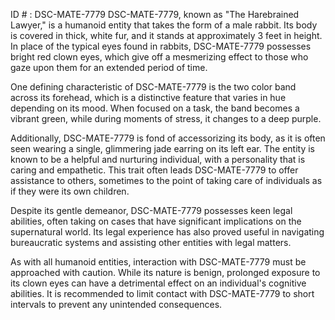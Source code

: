ID # : DSC-MATE-7779
DSC-MATE-7779, known as "The Harebrained Lawyer," is a humanoid entity that takes the form of a male rabbit. Its body is covered in thick, white fur, and it stands at approximately 3 feet in height. In place of the typical eyes found in rabbits, DSC-MATE-7779 possesses bright red clown eyes, which give off a mesmerizing effect to those who gaze upon them for an extended period of time.

One defining characteristic of DSC-MATE-7779 is the two color band across its forehead, which is a distinctive feature that varies in hue depending on its mood. When focused on a task, the band becomes a vibrant green, while during moments of stress, it changes to a deep purple.

Additionally, DSC-MATE-7779 is fond of accessorizing its body, as it is often seen wearing a single, glimmering jade earring on its left ear. The entity is known to be a helpful and nurturing individual, with a personality that is caring and empathetic. This trait often leads DSC-MATE-7779 to offer assistance to others, sometimes to the point of taking care of individuals as if they were its own children.

Despite its gentle demeanor, DSC-MATE-7779 possesses keen legal abilities, often taking on cases that have significant implications on the supernatural world. Its legal experience has also proved useful in navigating bureaucratic systems and assisting other entities with legal matters.

As with all humanoid entities, interaction with DSC-MATE-7779 must be approached with caution. While its nature is benign, prolonged exposure to its clown eyes can have a detrimental effect on an individual's cognitive abilities. It is recommended to limit contact with DSC-MATE-7779 to short intervals to prevent any unintended consequences.